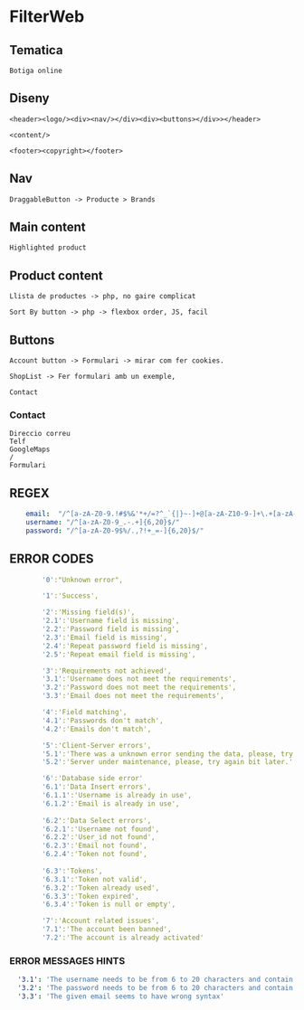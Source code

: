# FilterWeb

## Tematica

	Botiga online

## Diseny

	<header><logo/><div><nav/></div><div><buttons></div>></header>

	<content/>

	<footer><copyright></footer>

## Nav

	DraggableButton -> Producte > Brands

## Main content

	Highlighted product

## Product content

	Llista de productes -> php, no gaire complicat

	Sort By button -> php -> flexbox order, JS, facil

## Buttons 

	Account button -> Formulari -> mirar com fer cookies.

	ShopList -> Fer formulari amb un exemple,

	Contact

### Contact

	Direccio correu
	Telf
	GoogleMaps
	/
	Formulari



## REGEX

```yaml
    email:  "/^[a-zA-Z0-9.!#$%&'*+/=?^_`{|}~-]+@[a-zA-Z10-9-]+\.+[a-zA-Z0-9-]+$/"      
    username: "/^[a-zA-Z0-9_.-.+]{6,20}$/"
    password: "/^[a-zA-Z0-9$%/.,?!+_=-]{6,20}$/"
```

## ERROR CODES

```yaml
        '0':"Unknown error",

        '1':'Success',

        '2':'Missing field(s)',
        '2.1':'Username field is missing',
        '2.2':'Password field is missing',
        '2.3':'Email field is missing',
        '2.4':'Repeat password field is missing',
        '2.5':'Repeat email field is missing',

        '3':'Requirements not achieved',
        '3.1':'Username does not meet the requirements',
        '3.2':'Password does not meet the requirements',
        '3.3':'Email does not meet the requirements',

        '4':'Field matching',
        '4.1':'Passwords don't match',
        '4.2':'Emails don't match',

        '5':'Client-Server errors',
        '5.1':'There was a unknown error sending the data, please, try again bit later, if this error is consistent please contact an administrator.',
        '5.2':'Server under maintenance, please, try again bit later.'

        '6':'Database side error'
        '6.1':'Data Insert errors',
        '6.1.1':'Username is already in use',
        '6.1.2':'Email is already in use',
          
        '6.2':'Data Select errors',
        '6.2.1':'Username not found',
        '6.2.2':'User_id not found',
        '6.2.3':'Email not found',
        '6.2.4':'Token not found',
          
        '6.3':'Tokens',
        '6.3.1':'Token not valid',
        '6.3.2':'Token already used',
        '6.3.3':'Token expired',
        '6.3.4':'Token is null or empty',

        '7':'Account related issues',
        '7.1':'The account been banned', 
        '7.2':'The account is already activated'

```

### ERROR MESSAGES HINTS

```yaml
  '3.1': 'The username needs to be from 6 to 20 characters and contain only the following allowed characters:\nLetters from a to z (upper and lower case)\nNumbers from 0 to 9\nSpecial characters "_-+."',
  '3.2': 'The password needs to be from 6 to 20 characters and contain only the following allowed characters:\nLetters from a to z (upper and lower case)\nNumbers from 0 to 9\nSpecial characters "$%/.,?!+_=-"',
  '3.3': 'The given email seems to have wrong syntax'
```